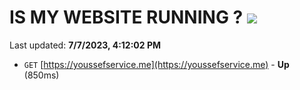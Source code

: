 # IS MY WEBSITE RUNNING ? [![](https://img.shields.io/static/v1?label=Sponsor&message=%E2%9D%A4&logo=GitHub&color=%23fe8e86)](https://github.com/sponsors/<username>)

Last updated: **7/7/2023, 4:12:02 PM**

- `GET` [https://youssefservice.me](https://youssefservice.me) - **Up** (850ms)
